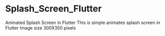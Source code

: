 # Splash_Screen_Flutter
Animated Splash Screen in Flutter
This is simple animates splash screen in Flutter 
Image size 300X350 pixels


